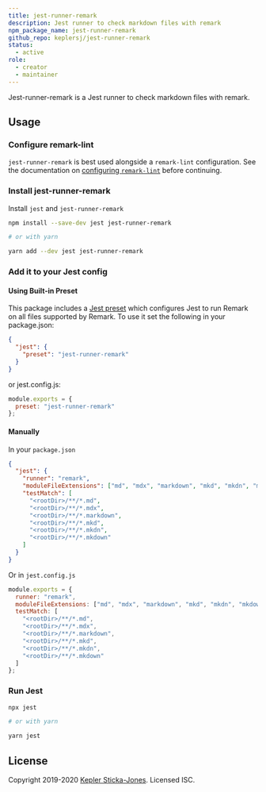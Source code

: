 ```yaml
---
title: jest-runner-remark
description: Jest runner to check markdown files with remark
npm_package_name: jest-runner-remark
github_repo: keplersj/jest-runner-remark
status:
  - active
role:
  - creator
  - maintainer
---
```


Jest-runner-remark is a Jest runner to check markdown files with remark.

## Usage

### Configure remark-lint

`jest-runner-remark` is best used alongside a `remark-lint` configuration. See the documentation on [configuring `remark-lint`](https://github.com/remarkjs/remark-lint#configuring-remark-lint) before continuing.

### Install jest-runner-remark

Install `jest` and `jest-runner-remark`

```bash
npm install --save-dev jest jest-runner-remark

# or with yarn

yarn add --dev jest jest-runner-remark
```

### Add it to your Jest config

#### Using Built-in Preset

This package includes a [Jest preset](https://jestjs.io/docs/en/configuration#preset-string) which configures Jest to run Remark on all files supported by Remark. To use it set the following in your package.json:

```json
{
  "jest": {
    "preset": "jest-runner-remark"
  }
}
```

or jest.config.js:

```js
module.exports = {
  preset: "jest-runner-remark"
};
```

#### Manually

In your `package.json`

```json
{
  "jest": {
    "runner": "remark",
    "moduleFileExtensions": ["md", "mdx", "markdown", "mkd", "mkdn", "mkdown"],
    "testMatch": [
      "<rootDir>/**/*.md",
      "<rootDir>/**/*.mdx",
      "<rootDir>/**/*.markdown",
      "<rootDir>/**/*.mkd",
      "<rootDir>/**/*.mkdn",
      "<rootDir>/**/*.mkdown"
    ]
  }
}
```

Or in `jest.config.js`

```js
module.exports = {
  runner: "remark",
  moduleFileExtensions: ["md", "mdx", "markdown", "mkd", "mkdn", "mkdown"],
  testMatch: [
    "<rootDir>/**/*.md",
    "<rootDir>/**/*.mdx",
    "<rootDir>/**/*.markdown",
    "<rootDir>/**/*.mkd",
    "<rootDir>/**/*.mkdn",
    "<rootDir>/**/*.mkdown"
  ]
};
```

### Run Jest

```bash
npx jest

# or with yarn

yarn jest
```

## License

Copyright 2019-2020 [Kepler Sticka-Jones](https://keplersj.com/). Licensed ISC.
